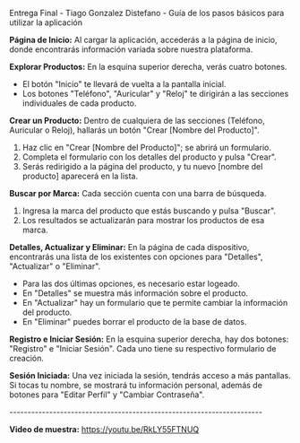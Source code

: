 Entrega Final - Tiago Gonzalez Distefano - Guía de los pasos básicos para utilizar la aplicación

**Página de Inicio:**
Al cargar la aplicación, accederás a la página de inicio, donde encontrarás información variada sobre nuestra plataforma.

**Explorar Productos:**
En la esquina superior derecha, verás cuatro botones.
- El botón "Inicio" te llevará de vuelta a la pantalla inicial.
- Los botones "Teléfono", "Auricular" y "Reloj" te dirigirán a las secciones individuales de cada producto.

**Crear un Producto:**
Dentro de cualquiera de las secciones (Teléfono, Auricular o Reloj), hallarás un botón "Crear [Nombre del Producto]".
1. Haz clic en "Crear [Nombre del Producto]"; se abrirá un formulario.
2. Completa el formulario con los detalles del producto y pulsa "Crear".
3. Serás redirigido a la página del producto, y tu nuevo [nombre del producto] aparecerá en la lista.

**Buscar por Marca:**
Cada sección cuenta con una barra de búsqueda.
1. Ingresa la marca del producto que estás buscando y pulsa "Buscar".
2. Los resultados se actualizarán para mostrar los productos de esa marca.

**Detalles, Actualizar y Eliminar:**
En la página de cada dispositivo, encontrarás una lista de los existentes con opciones para "Detalles", "Actualizar" o "Eliminar". 
- Para las dos últimas opciones, es necesario estar logeado.
- En "Detalles" se muestra más información sobre el producto.
- En "Actualizar" hay un formulario que te permite cambiar la información del producto.
- En "Eliminar" puedes borrar el producto de la base de datos.

**Registro e Iniciar Sesión:**
En la esquina superior derecha, hay dos botones: "Registro" e "Iniciar Sesión". Cada uno tiene su respectivo formulario de creación.

**Sesión Iniciada:**
Una vez iniciada la sesión, tendrás acceso a más pantallas. Si tocas tu nombre, se mostrará tu información personal, además de botones para "Editar Perfil" y "Cambiar Contraseña".

*----------------------------------------------------------------------*

**Video de muestra:**
https://youtu.be/RkLY55FTNUQ
